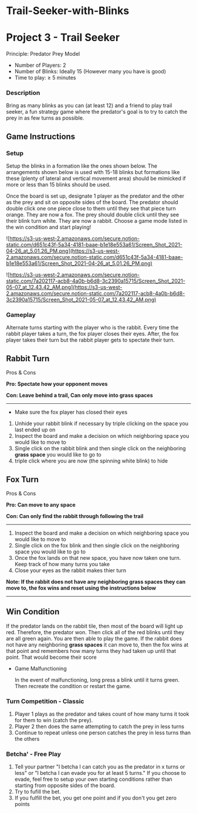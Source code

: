 # Trail-Seeker-with-Blinks

# **Project 3 - Trail Seeker**

Principle: Predator Prey Model

- Number of Players: 2
- Number of Blinks: Ideally 15 (However many you have is good)
- Time to play: ≥ 5 minutes

### **Description**

Bring as many blinks as you can (at least 12) and a friend to play trail seeker, a fun strategy game where the predator's goal is to try to catch the prey in as few turns as possible.

## **Game Instructions**

### **Setup**

Setup the blinks in a formation like the ones shown below. The arrangements shown below is used with 15-18 blinks but formations like these (plenty of lateral and vertical movement area) should be mimicked if more or less than 15 blinks should be used.

Once the board is set up, designate 1 player as the predator and the other as the prey and sit on opposite sides of the board. The predator should double click one one piece close to them until they see that piece turn orange. They are now a fox. The prey should double click until they see their blink turn white. They are now a rabbit. Choose a game mode listed in the win condition and start playing!

![https://s3-us-west-2.amazonaws.com/secure.notion-static.com/d651c43f-5a34-4181-baae-b1e18e553a61/Screen_Shot_2021-04-26_at_5.01.26_PM.png](https://s3-us-west-2.amazonaws.com/secure.notion-static.com/d651c43f-5a34-4181-baae-b1e18e553a61/Screen_Shot_2021-04-26_at_5.01.26_PM.png)

![https://s3-us-west-2.amazonaws.com/secure.notion-static.com/7a202117-acb8-4a0b-b6d8-3c2390a15715/Screen_Shot_2021-05-07_at_12.43.42_AM.png](https://s3-us-west-2.amazonaws.com/secure.notion-static.com/7a202117-acb8-4a0b-b6d8-3c2390a15715/Screen_Shot_2021-05-07_at_12.43.42_AM.png)

### Gameplay

Alternate turns starting with the player who is the rabbit. Every time the rabbit player takes a turn, the fox player closes their eyes. After, the fox player takes their turn but the rabbit player gets to spectate their turn.

## Rabbit Turn

Pros & Cons

**Pro: Spectate how your opponent moves**

**Con: Leave behind a trail, Can only move into grass spaces**

---

- Make sure the fox player has closed their eyes
1. Unhide your rabbit blink if necessary by triple clicking on the space you last ended up on
2. Inspect the board and make a decision on which neighboring space you would like to move to
3. Single click on the rabbit blink and then single click on the neighboring **grass space** you would like to go to
4. triple click where you are now (the spinning white blink) to hide

## Fox Turn

Pros & Cons

**Pro: Can move to any space**

**Con: Can only find the rabbit through following the trail**

---

1. Inspect the board and make a decision on which neighboring space you would like to move to
2. Single click on the fox blink and then single click on the neighboring space you would like to go to
3. Once the fox lands on that new space, you have now taken one turn. Keep track of how many turns you take
4. Close your eyes as the rabbit makes thier turn

**Note: If the rabbit does not have any neighboring grass spaces they can move to, the fox wins and reset using the instructions below**

---

## **Win Condition**

If the predator lands on the rabbit tile, then most of the board  will light up red. Therefore, the predator won. Then click all of the red blinks until they are all green again. You are then able to play the game. If the rabbit does not have any neighboring **grass spaces** it can move to, then the fox wins at that point and remembers how many turns they had taken up until that point. That would become their score

- Game Malfunctioning
    
    In the event of malfunctioning, long press a blink until it turns green. Then recreate the condition or restart the game. 
    

### Turn Competition - Classic

1. Player 1 plays as the predator and takes count of how many turns it took for them to win (catch the prey).
2. Player 2 then does the same attempting to catch the prey in less turns
3. Continue to repeat unless one person catches the prey in less turns than the others

### Betcha' - Free Play

1. Tell your partner "I betcha I can catch you as the predator in x turns or less" or "I betcha I can evade you for at least 5 turns." If you choose to evade, feel free to setup your own starting conditions rather than starting from opposite sides of the board.
2. Try to fufill the bet.
3. If you fulfill the bet, you get one point and if you don't you get zero points
